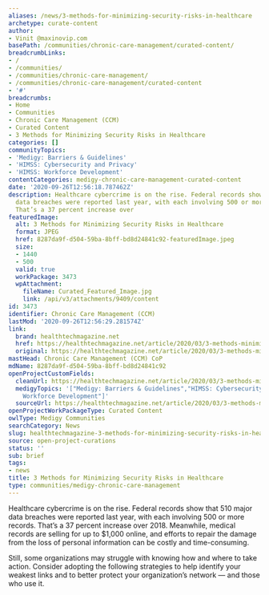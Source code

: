 ```yaml
---
aliases: /news/3-methods-for-minimizing-security-risks-in-healthcare
archetype: curate-content
author:
- Vinit @maxinovip.com
basePath: /communities/chronic-care-management/curated-content/
breadcrumbLinks:
- /
- /communities/
- /communities/chronic-care-management/
- /communities/chronic-care-management/curated-content
- '#'
breadcrumbs:
- Home
- Communities
- Chronic Care Management (CCM)
- Curated Content
- 3 Methods for Minimizing Security Risks in Healthcare
categories: []
communityTopics:
- 'Medigy: Barriers & Guidelines'
- 'HIMSS: Cybersecurity and Privacy'
- 'HIMSS: Workforce Development'
contentCategories: medigy-chronic-care-management-curated-content
date: '2020-09-26T12:56:18.787462Z'
description: Healthcare cybercrime is on the rise. Federal records show that 510 major
  data breaches were reported last year, with each involving 500 or more records.
  That’s a 37 percent increase over
featuredImage:
  alt: 3 Methods for Minimizing Security Risks in Healthcare
  format: JPEG
  href: 8287da9f-d504-59ba-8bff-bd8d24841c92-featuredImage.jpeg
  size:
  - 1440
  - 500
  valid: true
  workPackage: 3473
  wpAttachment:
    fileName: Curated_Featured_Image.jpg
    link: /api/v3/attachments/9409/content
id: 3473
identifier: Chronic Care Management (CCM)
lastMod: '2020-09-26T12:56:29.281574Z'
link:
  brand: healthtechmagazine.net
  href: https://healthtechmagazine.net/article/2020/03/3-methods-minimizing-security-risks-healthcare-perfcon
  original: https://healthtechmagazine.net/article/2020/03/3-methods-minimizing-security-risks-healthcare-perfcon
mastHead: Chronic Care Management (CCM) CoP
mdName: 8287da9f-d504-59ba-8bff-bd8d24841c92
openProjectCustomFields:
  cleanUrl: https://healthtechmagazine.net/article/2020/03/3-methods-minimizing-security-risks-healthcare-perfcon
  medigyTopics: '["Medigy: Barriers & Guidelines","HIMSS: Cybersecurity and Privacy","HIMSS:
    Workforce Development"]'
  sourceUrl: https://healthtechmagazine.net/article/2020/03/3-methods-minimizing-security-risks-healthcare-perfcon
openProjectWorkPackageType: Curated Content
owlType: Medigy Communities
searchCategory: News
slug: healthtechmagazine-3-methods-for-minimizing-security-risks-in-healthcare
source: open-project-curations
status: ''
sub: brief
tags:
- news
title: 3 Methods for Minimizing Security Risks in Healthcare
type: communities/medigy-chronic-care-management
---
```


<p>Healthcare cybercrime is on the rise. Federal records show that 510 major data breaches&nbsp;were reported&nbsp;last year, with each involving 500 or more records. That’s a 37 percent increase over 2018.&nbsp;Meanwhile, medical records are&nbsp;selling for up to $1,000 online, and efforts to repair the damage from the loss of personal information can be costly and time-consuming.</p><p>Still, some organizations may struggle with knowing how and where to take action. Consider adopting the following strategies to help identify your weakest links and to better protect your organization’s network — and those who use it.</p>